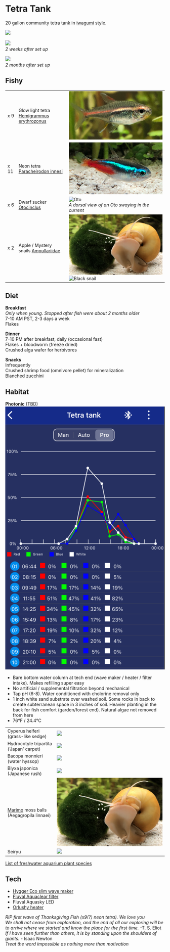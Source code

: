 # Tetra Tank

20 gallon community tetra tank in [iwagumi](https://duckduckgo.com/?q=iwagumi&iax=images&ia=images) style.  

![](tank.gif)  

![](tetra_tank.png)  
*2 weeks after set up*

![](tetra_tank2.png)  
*2 months after set up*

## Fishy

||||
| --- | --- | --- |
|x 9 | Glow light tetra [Hemigrammus erythrozonus](https://en.wikipedia.org/wiki/Hemigrammus_erythrozonus) | ![Glowie](glowie.png) |
|x 11 | Neon tetra [Paracheirodon innesi](https://en.wikipedia.org/wiki/Neon_tetra) | ![Neon](neon.png) |
|x 6 | Dwarf sucker [Otocinclus](https://en.wikipedia.org/wiki/Otocinclus) | ![Oto](oto.gif) <br> *A dorsal view of an Oto swaying in the current* |
|x 2 | Apple / Mystery snails [Ampullariidae](https://en.wikipedia.org/wiki/Ampullariidae) | ![Gold snail](marimo.png) <br> ![Black snail](blackSnail.png)|

## Diet

**Breakfast**  
*Only when young. Stopped after fish were about 2 months older*  
7-10 AM PST, 2-3 days a week  
Flakes
 
**Dinner**  
7-10 PM after breakfast, daily (occasional fast)  
Flakes + bloodworm (freeze dried)  
Crushed alga wafer for herbivores

**Snacks**  
Infrequently  
Crushed shrimp food (omnivore pellet) for mineralization  
Blanched zucchini


## Habitat

**Photonic** (TBD)
![](photonic.png)

* Bare bottom water column at tech end (wave maker / heater / filter intake). Makes refilling super easy
* No artificial / supplemental filtration beyond mechanical
* Tap pH (6-8). Water conditioned with cholorine removal only
* 1 inch white sand substrate over washed soil. Some rocks in back to create subterranean space in 3 inches of soil. Heavier planting in the back for fish comfort (garden/forest end). Natural algae not removed from here
* 76°F / 24.4°C

|||
| --- | --- |
| Cyperus helferi (grass-like sedge) | ![](cyperus.png) |
| Hydrocotyle tripartita ('Japan' carpet) | ![](tripartita.png) |
| Bacopa monnieri (water hyssop) | ![](bacopa.png) |
| Blyxa japonica (Japanese rush) | ![](blyxa.png) |
| [Marimo](https://en.wikipedia.org/wiki/Marimo) moss balls (Aegagropila linnaei)| ![](marimo.png) |
| Seiryu | ![](hadouken.png) |

[List of freshwater aquarium plant species](https://en.wikipedia.org/wiki/List_of_freshwater_aquarium_plant_species)

## Tech
* [Hygger Eco slim wave maker](https://github.com/rsairu/howto/blob/main/hygger_eco_slim.md)
* [Fluval Aquaclear filter](https://github.com/rsairu/howto/blob/main/fluval_aquaclear_powerfilter.md)
* Fluval Aquasky LED
* [Orlushy heater](https://github.com/rsairu/howto/blob/main/orlushy_heater.md)

*RIP first wave of Thanksgiving Fish (x9(?) neon tetra). We love you*  
*We shall not cease from exploration, and the end of all our exploring will be to arrive where we started and know the place for the first time.* -T. S. Eliot  
*If I have seen further than others, it is by standing upon the shoulders of giants.* - Isaac Newton  
*Treat the word impossible as nothing more than motivation*
